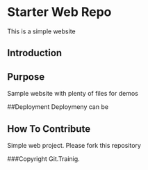# Starter Web Repo

This is a simple website

## Introduction

## Purpose

Sample website with plenty of files for demos

##Deployment
Deploymeny can be 

## How To Contribute

Simple web project. Please fork this repository

###Copyright
Git.Trainig.
